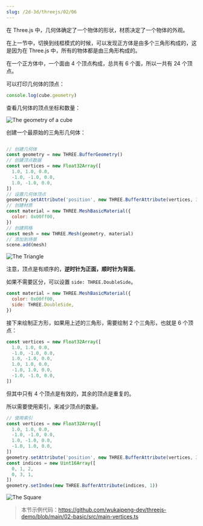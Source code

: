 ```yaml
---
slug: /2d-3d/threejs/02/06
---
```


在 Three.js 中，几何体确定了一个物体的形状，材质决定了一个物体的外观。

在上一节中，切换到线框模式的时候，可以发现正方体是由多个三角形构成的，这是因为在 Three.js 中，所有的物体都是由三角形构成的。

在一个正方体中，一个面由 4 个顶点构成，总共有 6 个面，所以一共有 24 个顶点。

可以打印几何体的顶点：

```javascript
console.log(cube.geometry)
```

查看几何体的顶点坐标和数量：

![The geometry of a cube](https://img.wukaipeng.com//2025/04/24-162128-ybFghu-image-20250424162128606.png)


创建一个最原始的三角形几何体：

```javascript

// 创建几何体
const geometry = new THREE.BufferGeometry()
// 创建顶点数据
const vertices = new Float32Array([
  1.0, 1.0, 0.0,
  -1.0, -1.0, 0.0,
  1.0, -1.0, 0.0,
])
// 设置几何体顶点
geometry.setAttribute('position', new THREE.BufferAttribute(vertices, 3))
// 创建材质
const material = new THREE.MeshBasicMaterial({
  color: 0x00ff00,
})
// 创建网格
const mesh = new THREE.Mesh(geometry, material)
// 添加到场景
scene.add(mesh)
```

![The Triangle](https://img.wukaipeng.com//2025/04/24-164732-qKMVjI-20250424164658_rec_-convert.gif)


注意，顶点是有顺序的，**逆时针为正面，顺时针为背面**。

如果不需要区分，可以设置 `side: THREE.DoubleSide`。

```javascript
const material = new THREE.MeshBasicMaterial({
  color: 0x00ff00,
  side: THREE.DoubleSide,
})
```

接下来绘制正方形，如果用上述的三角形，需要绘制 2 个三角形，也就是 6 个顶点：

```javascript
const vertices = new Float32Array([
  1.0, 1.0, 0.0,
  -1.0, -1.0, 0.0,
  1.0, -1.0, 0.0,
  1.0, 1.0, 0.0,
  -1.0, 1.0, 0.0,
  -1.0, -1.0, 0.0,
])
```

但其中只有 4 个顶点是有效的，其余的顶点是重复的。

所以需要使用索引，来减少顶点的数量。

```javascript
// 使用索引
const vertices = new Float32Array([
  1.0, 1.0, 0.0,
  -1.0, -1.0, 0.0,
  1.0, -1.0, 0.0,
  -1.0, 1.0, 0.0,
])
geometry.setAttribute('position', new THREE.BufferAttribute(vertices, 3))
const indices = new Uint16Array([
  0, 1, 2,
  0, 3, 1,
])
geometry.setIndex(new THREE.BufferAttribute(indices, 1))
```

![The Square](https://img.wukaipeng.com//2025/04/24-171627-IltN2G-image-20250424171627101.png)

> 本节示例代码：https://github.com/wukaipeng-dev/threejs-demo/blob/main/02-basic/src/main-vertices.ts



